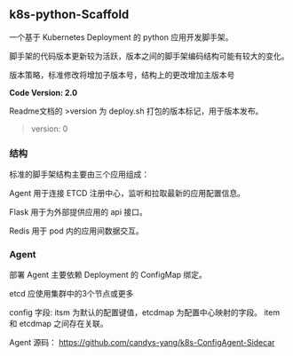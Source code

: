 ## k8s-python-Scaffold

一个基于 Kubernetes Deployment 的 python 应用开发脚手架。

脚手架的代码版本更新较为活跃，版本之间的脚手架编码结构可能有较大的变化。

版本策略，标准修改将增加子版本号，结构上的更改增加主版本号

__Code Version: 2.0__

Readme文档的 >version 为 deploy.sh 打包的版本标记，用于版本发布。

>version: 0


### 结构

标准的脚手架结构主要由三个应用组成：

Agent 用于连接 ETCD 注册中心，监听和拉取最新的应用配置信息。

Flask 用于为外部提供应用的 api 接口。

Redis  用于 pod 内的应用间数据交互。



### Agent

部署 Agent 主要依赖 Deployment 的 ConfigMap 绑定。

etcd 应使用集群中的3个节点或更多

config 字段: itsm 为默认的配置键值，etcdmap 为配置中心映射的字段。 item 和 etcdmap 之间存在关联。

Agent 源码： https://github.com/candys-yang/k8s-ConfigAgent-Sidecar



